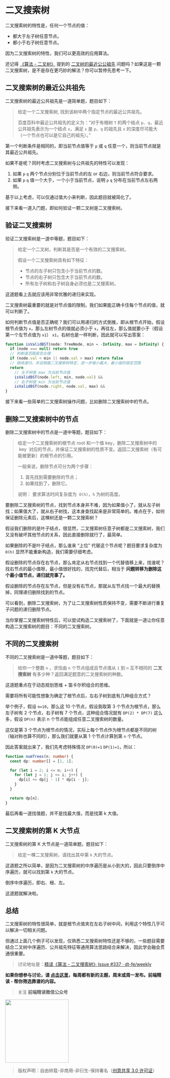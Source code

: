 # 二叉搜索树

二叉搜索树的特性是，任何一个节点的值：

- 都大于左子树任意节点。
- 都小于右子树任意节点。

因为二叉搜索树的特性，我们可以更高效的应用算法。

还记得 [《算法 - 二叉树》](https://github.com/ascoders/weekly/blob/master/%E7%AE%97%E6%B3%95/201.%E7%B2%BE%E8%AF%BB%E3%80%8A%E7%AE%97%E6%B3%95%20-%20%E4%BA%8C%E5%8F%89%E6%A0%91%E3%80%8B.md) 提到的 [二叉树的最近公公祖先](https://github.com/ascoders/weekly/blob/master/%E7%AE%97%E6%B3%95/201.%E7%B2%BE%E8%AF%BB%E3%80%8A%E7%AE%97%E6%B3%95%20-%20%E4%BA%8C%E5%8F%89%E6%A0%91%E3%80%8B.md) 问题吗？如果这是一颗二叉搜索树，是不是存在更巧妙的解法？你可以暂停先思考一下。

## 二叉搜索树的最近公共祖先

二叉搜索树的最近公共祖先是一道简单题，题目如下：

> 给定一个二叉搜索树, 找到该树中两个指定节点的最近公共祖先。
>
> 百度百科中最近公共祖先的定义为：“对于有根树 `T` 的两个结点 `p`、`q`，最近公共祖先表示为一个结点 `x`，满足 `x` 是 `p`、`q` 的祖先且 `x` 的深度尽可能大（一个节点也可以是它自己的祖先）。”

第一个判断条件是相同的，即当前节点值等于 `p` 或 `q` 任意一个，则当前节点就是其最近公共祖先。

如果不是呢？同时考虑二叉搜索树与公共祖先的特性可以发现：

1. 如果 `p` `q` 两个节点分别位于当前节点的左 or 右边，则当前节点符合要求。
2. 如果 `p` `q` 值一个大于，一个小于当前节点，说明 `p` `q` 分布在当前节点左右两侧。

基于以上考虑，可以仅通过值大小来判断，因此题目就被简化了。

接下来看一道入门题，即如何验证一颗二叉树是二叉搜索树。

## 验证二叉搜索树

验证二叉搜索树是一道中等题，题目如下：

> 给定一个二叉树，判断其是否是一个有效的二叉搜索树。
>
> 假设一个二叉搜索树具有如下特征：
>
> - 节点的左子树只包含小于当前节点的数。
> - 节点的右子树只包含大于当前节点的数。
> - 所有左子树和右子树自身必须也是二叉搜索树。

这道题看上去就应该用非常优雅的递归来实现。

二叉搜索树最重要的就是对节点值的限制，我们如果能正确卡住每个节点的值，就可以判断了。

如何判断节点值是否正确呢？我们可以用递归的方式倒推，即从根节点开始，假设根节点值为 `x`，那么左树节点的值就必须小于 `x`，再往左，那么值就要小于（假设第一个左节点值为 `x1`） `x1`，右树也是一样判断，因此就可以写出答案：

```typescript
function isValidBST(node: TreeNode, min = -Infinity, max = Infinity) {
  if (node === null) return true
  // 判断值范围是否合理
  if (node.val < min || node.val > max) return false
  // 继续递归，并且根据二叉搜索树特定，进一步缩小最大、最小值的锁定范围
  return
    // 左子树值 max 为当前节点值
    isValidBST(node.left, min, node.val) &&
    // 右子树值 min 为当前节点值
    isValidBST(node.right, node.val, max) &&
}
```

接下来看一些简单的二叉搜索树操作问题，比如删除二叉搜索树中的节点。

## 删除二叉搜索树中的节点

删除二叉搜索树中的节点是一道中等题，题目如下：

> 给定一个二叉搜索树的根节点 root 和一个值 key，删除二叉搜索树中的  key  对应的节点，并保证二叉搜索树的性质不变。返回二叉搜索树（有可能被更新）的根节点的引用。
>
> 一般来说，删除节点可分为两个步骤：
>
> 1. 首先找到需要删除的节点；
> 2. 如果找到了，删除它。
>
> 说明： 要求算法时间复杂度为  `O(h)`，`h` 为树的高度。

要删除二叉搜索树的节点，找到节点本身并不难，因为如果值小了，就从左子树找；如果值大了，就从右子树找，这本身查找起来是非常简单的。难点在于，如何保证删除元素后，这棵树还是一颗二叉搜索树？

假设我们删除的是叶子结点，很显然，二叉搜索树任意子树都是二叉搜索树，我们又没有破坏其他节点的关系，因此直接删除就行了，最简单。

如果删除的不是叶子结点，那么谁来 “上位” 代替这个节点呢？题目要求复杂度为 `O(h)` 显然不能重新构造，我们需要仔细考虑。

假设删除的节点存在右节点，那么肯定从右节点找到一个代替值移上来，找谁呢？找右节点的最小值呀，最小值很好找的，找完代替后，相当于 **问题转移为删除这个最小值节点，递归就完事了。**

假设删除的节点存在左节点，但是没有右节点，那就从左节点找一个最大的替换掉，同理递归删除找到的节点。

可以看到，删除二叉搜索树，为了让二叉搜索树性质保持不变，需要不断进行重复子问题的递归删除节点。

当你掌握二叉搜索树特性后，可以尝试构造二叉搜索树了，下面就是一道让你任意构造二叉搜索树的题目：不同的二叉搜索树。

## 不同的二叉搜索树

不同的二叉搜索树是一道中等题，题目如下：

> 给你一个整数 `n` ，求恰由 `n` 个节点组成且节点值从 `1` 到 `n` 互不相同的 **二叉搜索树** 有多少种？返回满足题意的二叉搜索树的种数。

这道题重点在于动态规划思维 + 笛卡尔积组合的思维。

需要将所有可能性想象为确定了根节点后，左右子树到底有几种组合方式？

举个例子，假设 `n=10`，那么这 10 个节点，假设我取第 3 个节点为根节点，那么左子树有 2 个节点，右子树有 7 个节点，这种组合情况就有 `DP(2) * DP(7)` 这么多，假设 `DP(n)` 表示 n 个节点能组成任意二叉搜索树的数量。

这仅是第 3 个节点为根节点的情况，实际上每个节点作为根节点都是不同的树（轴对称也算不同的），那么我们就要从第 1 个节点计算到第 `n` 个节点。

因此答案就出来了，我们先考虑特殊情况 `DP(0)=1` `DP(1)=1`，所以：

```typescript
function numTrees(n: number) {
  const dp: number[] = [1, 1];

  for (let i = 2; i <= n; i++) {
    for (let j = 1; j <= i; j++) {
      dp[i] += dp[j - 1] * dp[i - j];
    }
  }

  return dp[n];
}
```

最后再看一道找值题，并不是找最大值，而是找第 k 大值。

## 二叉搜索树的第 K 大节点

二叉搜索树的第 K 大节点是一道简单题，题目如下：

> 给定一棵二叉搜索树，请找出其中第 `k` 大的节点。

这道题之所以简单，是因为二叉搜索树的中序遍历是从小到大的，因此只要倒序中序遍历，就可以找到第 `k` 大的节点。

倒序中序遍历，即右、根、左。

这道题就解决啦。

## 总结

二叉搜索树的特性很简单，就是根节点值夹在左右子树中间，利用这个特性几乎可以解决一切相关问题。

但通过上面几个例子可以发现，仅熟悉二叉搜索树特性还是不够的，一些题目需要结合二叉树中序遍历、公共祖先特征等通用算法思路结合来解决，因此学会融会贯通很重要。

> 讨论地址是：[精读《算法 - 二叉搜索树》· Issue #337 · dt-fe/weekly](https://github.com/dt-fe/weekly/issues/337)

**如果你想参与讨论，请 [点击这里](https://github.com/dt-fe/weekly)，每周都有新的主题，周末或周一发布。前端精读 - 帮你筛选靠谱的内容。**

> 关注 **前端精读微信公众号**

<img width=200 src="https://img.alicdn.com/tfs/TB165W0MCzqK1RjSZFLXXcn2XXa-258-258.jpg">

> 版权声明：自由转载-非商用-非衍生-保持署名（[创意共享 3.0 许可证](https://creativecommons.org/licenses/by-nc-nd/3.0/deed.zh)）
